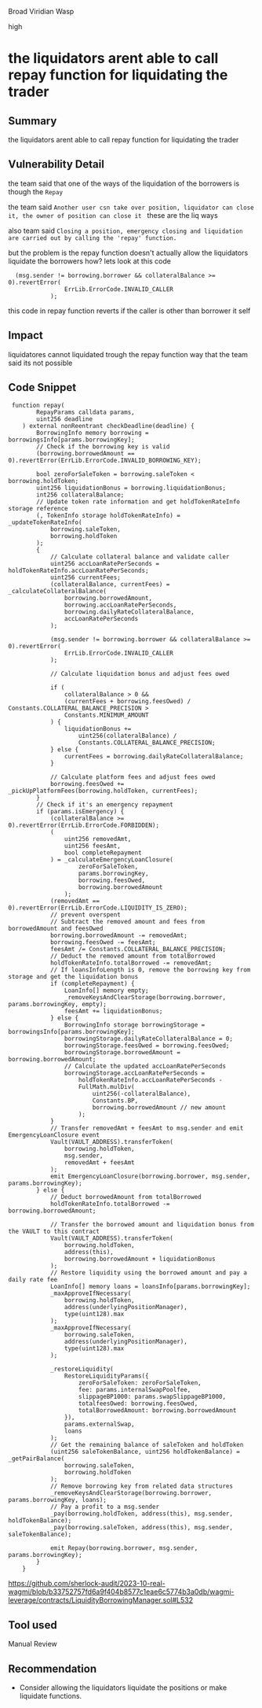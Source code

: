 Broad Viridian Wasp

high

# the liquidators arent able to call repay function for liquidating the trader
## Summary
the liquidators arent able to call repay function for liquidating the trader 
## Vulnerability Detail
the team said that one of the ways of the liquidation of the borrowers is though the `Repay` 

the team said `Another user csn take over position, liquidator can close it, the owner of position can close it
` these are the liq ways 

also team said `Closing a position, emergency closing and liquidation are carried out by calling the 'repay' function.`

but the problem is the repay function doesn't actually allow the liquidators liquidate the borrowers how? 
lets look at this code 


```solidity 
  (msg.sender != borrowing.borrower && collateralBalance >= 0).revertError(
                ErrLib.ErrorCode.INVALID_CALLER
            );

```

this code in repay function reverts if the caller is other than borrower it self 

## Impact
liquidatores cannot liquidated trough the repay function way that the team said its not possible
## Code Snippet
```solidity 
 function repay(
        RepayParams calldata params,
        uint256 deadline
    ) external nonReentrant checkDeadline(deadline) {
        BorrowingInfo memory borrowing = borrowingsInfo[params.borrowingKey];
        // Check if the borrowing key is valid
        (borrowing.borrowedAmount == 0).revertError(ErrLib.ErrorCode.INVALID_BORROWING_KEY);

        bool zeroForSaleToken = borrowing.saleToken < borrowing.holdToken;
        uint256 liquidationBonus = borrowing.liquidationBonus;
        int256 collateralBalance;
        // Update token rate information and get holdTokenRateInfo storage reference
        (, TokenInfo storage holdTokenRateInfo) = _updateTokenRateInfo(
            borrowing.saleToken,
            borrowing.holdToken
        );
        {
            // Calculate collateral balance and validate caller
            uint256 accLoanRatePerSeconds = holdTokenRateInfo.accLoanRatePerSeconds;
            uint256 currentFees;
            (collateralBalance, currentFees) = _calculateCollateralBalance(
                borrowing.borrowedAmount,
                borrowing.accLoanRatePerSeconds,
                borrowing.dailyRateCollateralBalance,
                accLoanRatePerSeconds
            );

            (msg.sender != borrowing.borrower && collateralBalance >= 0).revertError(
                ErrLib.ErrorCode.INVALID_CALLER
            );

            // Calculate liquidation bonus and adjust fees owed

            if (
                collateralBalance > 0 &&
                (currentFees + borrowing.feesOwed) / Constants.COLLATERAL_BALANCE_PRECISION >
                Constants.MINIMUM_AMOUNT
            ) {
                liquidationBonus +=
                    uint256(collateralBalance) /
                    Constants.COLLATERAL_BALANCE_PRECISION;
            } else {
                currentFees = borrowing.dailyRateCollateralBalance;
            }

            // Calculate platform fees and adjust fees owed
            borrowing.feesOwed += _pickUpPlatformFees(borrowing.holdToken, currentFees);
        }
        // Check if it's an emergency repayment
        if (params.isEmergency) {
            (collateralBalance >= 0).revertError(ErrLib.ErrorCode.FORBIDDEN);
            (
                uint256 removedAmt,
                uint256 feesAmt,
                bool completeRepayment
            ) = _calculateEmergencyLoanClosure(
                    zeroForSaleToken,
                    params.borrowingKey,
                    borrowing.feesOwed,
                    borrowing.borrowedAmount
                );
            (removedAmt == 0).revertError(ErrLib.ErrorCode.LIQUIDITY_IS_ZERO);
            // prevent overspent
            // Subtract the removed amount and fees from borrowedAmount and feesOwed
            borrowing.borrowedAmount -= removedAmt;
            borrowing.feesOwed -= feesAmt;
            feesAmt /= Constants.COLLATERAL_BALANCE_PRECISION;
            // Deduct the removed amount from totalBorrowed
            holdTokenRateInfo.totalBorrowed -= removedAmt;
            // If loansInfoLength is 0, remove the borrowing key from storage and get the liquidation bonus
            if (completeRepayment) {
                LoanInfo[] memory empty;
                _removeKeysAndClearStorage(borrowing.borrower, params.borrowingKey, empty);
                feesAmt += liquidationBonus;
            } else {
                BorrowingInfo storage borrowingStorage = borrowingsInfo[params.borrowingKey];
                borrowingStorage.dailyRateCollateralBalance = 0;
                borrowingStorage.feesOwed = borrowing.feesOwed;
                borrowingStorage.borrowedAmount = borrowing.borrowedAmount;
                // Calculate the updated accLoanRatePerSeconds
                borrowingStorage.accLoanRatePerSeconds =
                    holdTokenRateInfo.accLoanRatePerSeconds -
                    FullMath.mulDiv(
                        uint256(-collateralBalance),
                        Constants.BP,
                        borrowing.borrowedAmount // new amount
                    );
            }
            // Transfer removedAmt + feesAmt to msg.sender and emit EmergencyLoanClosure event
            Vault(VAULT_ADDRESS).transferToken(
                borrowing.holdToken,
                msg.sender,
                removedAmt + feesAmt
            );
            emit EmergencyLoanClosure(borrowing.borrower, msg.sender, params.borrowingKey);
        } else {
            // Deduct borrowedAmount from totalBorrowed
            holdTokenRateInfo.totalBorrowed -= borrowing.borrowedAmount;

            // Transfer the borrowed amount and liquidation bonus from the VAULT to this contract
            Vault(VAULT_ADDRESS).transferToken(
                borrowing.holdToken,
                address(this),
                borrowing.borrowedAmount + liquidationBonus
            );
            // Restore liquidity using the borrowed amount and pay a daily rate fee
            LoanInfo[] memory loans = loansInfo[params.borrowingKey];
            _maxApproveIfNecessary(
                borrowing.holdToken,
                address(underlyingPositionManager),
                type(uint128).max
            );
            _maxApproveIfNecessary(
                borrowing.saleToken,
                address(underlyingPositionManager),
                type(uint128).max
            );

            _restoreLiquidity(
                RestoreLiquidityParams({
                    zeroForSaleToken: zeroForSaleToken,
                    fee: params.internalSwapPoolfee,
                    slippageBP1000: params.swapSlippageBP1000,
                    totalfeesOwed: borrowing.feesOwed,
                    totalBorrowedAmount: borrowing.borrowedAmount
                }),
                params.externalSwap,
                loans
            );
            // Get the remaining balance of saleToken and holdToken
            (uint256 saleTokenBalance, uint256 holdTokenBalance) = _getPairBalance(
                borrowing.saleToken,
                borrowing.holdToken
            );
            // Remove borrowing key from related data structures
            _removeKeysAndClearStorage(borrowing.borrower, params.borrowingKey, loans);
            // Pay a profit to a msg.sender
            _pay(borrowing.holdToken, address(this), msg.sender, holdTokenBalance);
            _pay(borrowing.saleToken, address(this), msg.sender, saleTokenBalance);

            emit Repay(borrowing.borrower, msg.sender, params.borrowingKey);
        }
    }

```
https://github.com/sherlock-audit/2023-10-real-wagmi/blob/b33752757fd6a9f404b8577c1eae6c5774b3a0db/wagmi-leverage/contracts/LiquidityBorrowingManager.sol#L532
## Tool used

Manual Review

## Recommendation
- Consider allowing the liquidators liquidate the positions or make liquidate functions. 